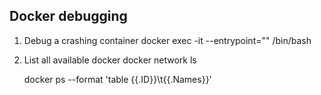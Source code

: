 ## Docker debugging

1. Debug a crashing container
    docker exec -it --entrypoint="" <container-id> /bin/bash

2. List all available docker
    docker network ls

    docker ps --format 'table {{.ID}}\t{{.Names}}'